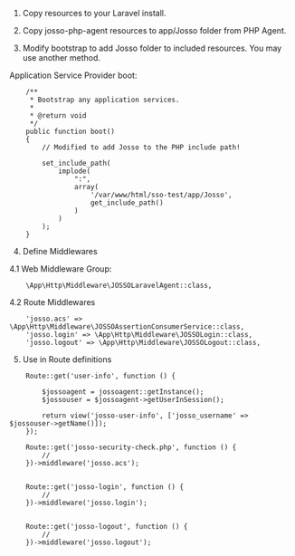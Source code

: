1. Copy resources to your Laravel install.

2. Copy josso-php-agent resources to app/Josso folder from PHP Agent.

3. Modify bootstrap to add Josso folder to included resources. You may use another method.

Application Service Provider boot:

```
    /**
     * Bootstrap any application services.
     *
     * @return void
     */
    public function boot()
    {
        // Modified to add Josso to the PHP include path!

        set_include_path(
            implode(
                ":",
                array(
                    '/var/www/html/sso-test/app/Josso',
                    get_include_path()
                )
            )
        );
    }
```
    
4. Define Middlewares

4.1 Web Middleware Group:

```    \App\Http\Middleware\JOSSOLaravelAgent::class,```

4.2 Route Middlewares

```
    'josso.acs' => \App\Http\Middleware\JOSSOAssertionConsumerService::class,
    'josso.login' => \App\Http\Middleware\JOSSOLogin::class,
    'josso.logout' => \App\Http\Middleware\JOSSOLogout::class,
```
 
5. Use in Route definitions

```
    Route::get('user-info', function () {
    
        $jossoagent = jossoagent::getInstance();
        $jossouser = $jossoagent->getUserInSession();
    
        return view('josso-user-info', ['josso_username' => $jossouser->getName()]);
    });
    
    Route::get('josso-security-check.php', function () {
        //
    })->middleware('josso.acs');
    
    
    Route::get('josso-login', function () {
        //
    })->middleware('josso.login');
    
    
    Route::get('josso-logout', function () {
        //
    })->middleware('josso.logout');
```         
            